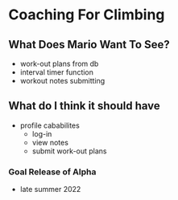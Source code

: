 # Coaching For Climbing


## What Does Mario Want To See?
* work-out plans from db
* interval timer function
* workout notes submitting



## What do I think it should have
* profile cababilites
    - log-in
    - view notes
    - submit work-out plans



### Goal Release of Alpha
* late summer 2022